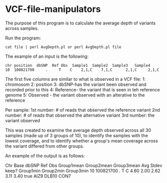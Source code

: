 VCF-file-manipulators
=====================
The purpose of this program is to calculate the average depth of variants across samples. 

Run the program:

    cat file | perl AvgDepth.pl or perl AvgDepth.pl file


The example of an input is the following:

    chr position  dbSNP  Ref Obs  Sample1  Sample2  Sample3   Sample4
    10	100821700	  .	    T	 C	  2,1,C	   7,1,C	  2,1,C    	2,1,C

The first five columns are similar to what is observed in a VCF file:
1: chromosom
2: position
3: dbSNP-has the variant been observed and recorded prior to this
4: Reference- the variant that is seen in teh reference genome
5: Observed - the variant observed with an alterative to the reference


Per sample: 
1st number: # of reads that observed the reference variant
2nd number: # of reads that observed the alternative variant
3rd number: the variant observed

This was created to examine the average depth observed across all 30 samples (made up of 3 groups of 10), to identify the samples with the lowest coverage, and to identify whether a group's mean coverage across the variant differed from other groups. 

An example of the output is as follows:

Chr	Base	dbSNP	Ref	Obs	Group1mean	Group2mean	Group3mean	Avg	Stdev	keep?	Group1min	Group2min	Group3min
10	100821700	.	 T	 C	 4.60	        2.00	       2.62	    3.11 3.40	 true	   AlZ9	    DLB10	     CON7
